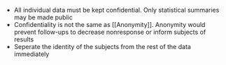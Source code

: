 - All individual data must be kept confidential. Only statistical summaries may be made public
- Confidentiality is not the same as [[Anonymity]]. Anonymity would prevent follow-ups to decrease nonresponse or inform subjects of results
- Seperate the identity of the subjects from the rest of the data immediately
